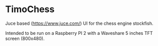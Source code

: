 # TimoChess

Juce based (https://www.juce.com/) UI for the chess engine stockfish.

Intended to be run on a Raspberry PI 2 with a Waveshare 5 inches TFT screen (800x480).
